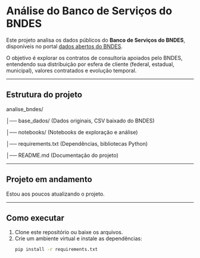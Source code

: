 # Análise do Banco de Serviços do BNDES

Este projeto analisa os dados públicos do **Banco de Serviços do BNDES**, disponíveis no portal [dados abertos do BNDES](https://dadosabertos.bndes.gov.br/).

O objetivo é explorar os contratos de consultoria apoiados pelo BNDES, entendendo sua distribuição por esfera de cliente (federal, estadual, municipal), valores contratados e evolução temporal.

---

## Estrutura do projeto
analise_bndes/

│── base_dados/ (Dados originais, CSV baixado do BNDES)

│── notebooks/  (Notebooks de exploração e análise)

│── requirements.txt  (Dependências, bibliotecas Python)

│── README.md  (Documentação do projeto)

---

## Projeto em andamento

Estou aos poucos atualizando o projeto.

---

## Como executar

1. Clone este repositório ou baixe os arquivos.
2. Crie um ambiente virtual e instale as dependências:
   ```bash
   pip install -r requirements.txt
